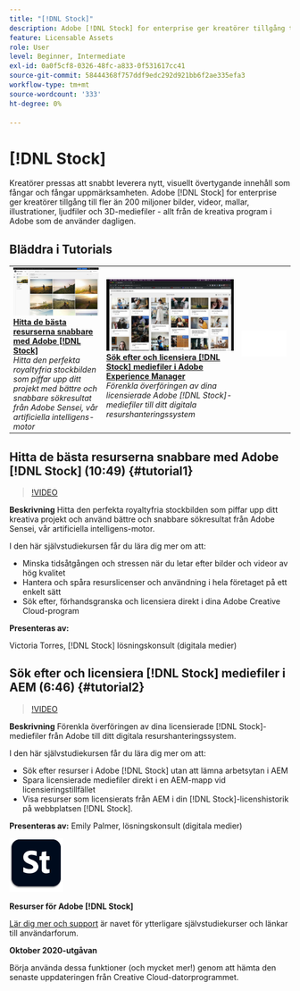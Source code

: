 ```yaml
---
title: "[!DNL Stock]"
description: Adobe [!DNL Stock] for enterprise ger kreatörer tillgång till fler än 200 miljoner bilder, videor, mallar, illustrationer, ljudfiler och 3D-resurser
feature: Licensable Assets
role: User
level: Beginner, Intermediate
exl-id: 0a0f5cf8-0326-48fc-a833-0f531617cc41
source-git-commit: 58444368f757ddf9edc292d921bb6f2ae335efa3
workflow-type: tm+mt
source-wordcount: '333'
ht-degree: 0%

---
```


# [!DNL Stock]

Kreatörer pressas att snabbt leverera nytt, visuellt övertygande innehåll som fångar och fångar uppmärksamheten. Adobe [!DNL Stock] for enterprise ger kreatörer tillgång till fler än 200 miljoner bilder, videor, mallar, illustrationer, ljudfiler och 3D-mediefiler - allt från de kreativa program i Adobe som de använder dagligen.

## Bläddra i Tutorials

<table style="table-layout:fixed">
<tr>
 <td>
   <a href="stock.md#tutorial1">
      <img alt="Hitta de bästa resurserna snabbare med Adobe [!DNL Stock]" src="../assets/stock_torres_thumbnail.jpg" />
   </a>
    <div>
   <a href="stock.md#tutorial1"><strong>Hitta de bästa resurserna snabbare med Adobe [!DNL Stock]</strong></a>
    </div>
    <em>Hitta den perfekta royaltyfria stockbilden som piffar upp ditt projekt med bättre och snabbare sökresultat från Adobe Sensei, vår artificiella intelligens-motor</em>
    <br>
  </td>
  <td>
   <a href="stock.md#tutorial2">
      <img alt="Sök efter och licensiera [!DNL Stock]-mediefiler i AEM" src="../assets/stock_aemintegration_palmer_thumbnail.jpg" />
   </a>
    <div>
   <a href="stock.md#tutorial2"><strong>Sök efter och licensiera [!DNL Stock] mediefiler i 
Adobe Experience Manager</strong></a>
    </div>
    <em>Förenkla överföringen av dina licensierade Adobe [!DNL Stock]-mediefiler till ditt digitala resurshanteringssystem</em>
    <br>
  </td>
  <td>
    <img alt="Avgränsare" src="../assets/Whitespacer.png" />
    <div>
    <br>
  </td>
</tr>
</table>

## Hitta de bästa resurserna snabbare med Adobe [!DNL Stock] (10:49) {#tutorial1}

>[!VIDEO](https://video.tv.adobe.com/v/326951?hidetitle=true)

**Beskrivning**
Hitta den perfekta royaltyfria stockbilden som piffar upp ditt kreativa projekt och använd bättre och snabbare sökresultat från Adobe Sensei, vår artificiella intelligens-motor.

I den här självstudiekursen får du lära dig mer om att:
* Minska tidsåtgången och stressen när du letar efter bilder och videor av hög kvalitet
* Hantera och spåra resurslicenser och användning i hela företaget på ett enkelt sätt
* Sök efter, förhandsgranska och licensiera direkt i dina Adobe Creative Cloud-program

**Presenteras av:**

Victoria Torres, [!DNL Stock] lösningskonsult (digitala medier)

## Sök efter och licensiera [!DNL Stock] mediefiler i AEM (6:46) {#tutorial2}

>[!VIDEO](https://video.tv.adobe.com/v/326952?hidetitle=true)

**Beskrivning**
Förenkla överföringen av dina licensierade [!DNL Stock]-mediefiler från Adobe till ditt digitala resurshanteringssystem.

I den här självstudiekursen får du lära dig mer om att:
* Sök efter resurser i Adobe [!DNL Stock] utan att lämna arbetsytan i AEM
* Spara licensierade mediefiler direkt i en AEM-mapp vid licensieringstillfället
* Visa resurser som licensierats från AEM i din [!DNL Stock]-licenshistorik på webbplatsen [!DNL Stock].

**Presenteras av:**
Emily Palmer, lösningskonsult (digitala medier)

![[!DNL Stock]-logotyp](../assets/st_appicon_96.png)

**Resurser för Adobe [!DNL Stock]**

[Lär dig mer och support](https://helpx.adobe.com/support/stock.html) är navet för ytterligare självstudiekurser och länkar till användarforum.

**Oktober 2020-utgåvan**

Börja använda dessa funktioner (och mycket mer!) genom att hämta den senaste uppdateringen från Creative Cloud-datorprogrammet.
